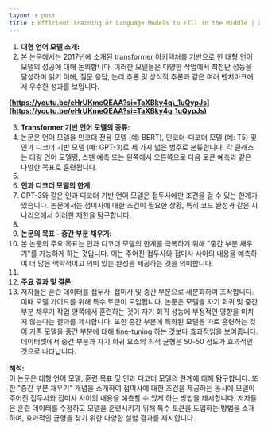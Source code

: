 ```yaml
---
layout : post
title : Efficient Training of Language Models to Fill in the Middle | 논문 리뷰 영상 감상
---
```


1.  **대형 언어 모델 소개:**
2.   본 논문에서는 2017년에 소개된 transformer 아키텍처를 기반으로 한 대형 언어 모델의 성공에 대해 논의합니다. 이러한 모델들은 다양한 작업에서 최첨단 성능을 달성하며 읽기 이해, 질문 응답, 논리 추론 및 상식적 추론과 같은 여러 벤치마크에서 우수한 성과를 보입니다.

**[https://youtu.be/eHrUKmeQEAA?si=TaXBky4q\_1uQypJs](https://youtu.be/eHrUKmeQEAA?si=TaXBky4q_1uQypJs)**

3.  **Transformer 기반 언어 모델의 종류:**
4.  논문은 언어 모델을 인코더 전용 모델 (예: BERT), 인코더-디코더 모델 (예: T5) 및 인과 디코더 기반 모델 (예: GPT-3)로 세 가지 넓은 범주로 분류합니다. 각 클래스는 대량 언어 모델링, 스팬 예측 또는 왼쪽에서 오른쪽으로 다음 토큰 예측과 같은 다양한 목표로 훈련됩니다.
5.
6.  **인과 디코더 모델의 한계:**
7.   GPT-3와 같은 인과 디코더 기반 언어 모델은 접두사에만 조건을 걸 수 있는 한계가 있습니다. 논문에서는 접미사에 대한 조건이 필요한 상황, 특히 코드 완성과 같은 시나리오에서 이러한 제한을 탐구합니다.
8.
9.  **논문의 목표 - 중간 부분 채우기:**
10.  본 논문의 주요 목표는 인과 디코더 모델의 한계를 극복하기 위해 "중간 부분 채우기"를 가능하게 하는 것입니다. 이는 주어진 접두사와 접미사 사이의 내용을 예측하여 더 많은 맥락적이고 의미 있는 완성을 제공하는 것을 의미합니다.
11.
12.  **주요 결과 및 결론:**
13.  저자들은 훈련 데이터를 접두사, 접미사 및 중간 부분으로 세분화하여 조작합니다. 이때 모델 가이드를 위해 특수 토큰이 도입됩니다. 논문은 모델을 자기 회귀 및 중간 부분 채우기 작업 양쪽에서 훈련하는 것이 자기 회귀 성능에 부정적인 영향을 미치지 않는다는 결과를 제시합니다. 또한 중간 부분에 특화된 모델을 따로 훈련하는 것이 기존 모델을 중간 부분에 대해 fine-tuning 하는 것보다 효과적임을 보여줍니다. 데이터셋에서 중간 부분과 자기 회귀 요소의 최적 균형은 50-50 정도가 효과적인 것으로 나타납니다.

**해석:**  
이 논문은 대형 언어 모델, 훈련 목표 및 인과 디코더 모델의 한계에 대해 탐구합니다. 또한 "중간 부분 채우기" 개념을 소개하여 접미사에 대한 조건을 제공하는 동시에 모델이 주어진 접두사와 접미사 사이의 내용을 예측할 수 있게 하는 방법을 제시합니다. 저자들은 훈련 데이터를 수정하고 모델을 훈련시키기 위해 특수 토큰을 도입하는 방법을 소개하며, 효과적인 균형을 찾기 위한 다양한 실험 결과를 제시합니다.
